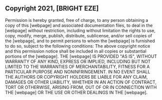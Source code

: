 ## Copyright 2021, [BRIGHT EZE]
Permission is hereby granted, free of charge, to any person obtaining a copy of this [webpage] and associated documentation files, to deal in the [webpage] without restriction, including without limitation the rights to use, copy, modify, merge, publish, distribute, sublicense, and/or sell copies of the [webpage], and to permit persons to whom the [webpage] is furnished to do so, subject to the following conditions:
The above copyright notice and this permission notice shall be included in all copies or substantial portions of the [webpage].
THE [webpage] IS PROVIDED "AS IS", WITHOUT WARRANTY OF ANY KIND, EXPRESS OR IMPLIED, INCLUDING BUT NOT LIMITED TO THE WARRANTIES OF MERCHANTABILITY, FITNESS FOR A PARTICULAR PURPOSE AND NONINFRINGEMENT. IN NO EVENT SHALL THE AUTHORS OR COPYRIGHT HOLDERS BE LIABLE FOR ANY CLAIM, DAMAGES OR OTHER LIABILITY, WHETHER IN AN ACTION OF CONTRACT, TORT OR OTHERWISE, ARISING FROM, OUT OF OR IN CONNECTION WITH THE [webpage] OR THE USE OR OTHER DEALINGS IN THE [webpage].
